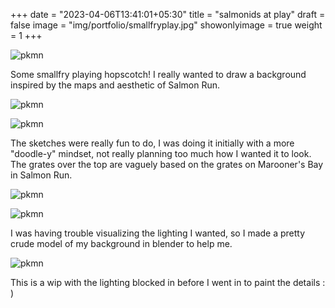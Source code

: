 +++
date = "2023-04-06T13:41:01+05:30"
title = "salmonids at play"
draft = false
image = "img/portfolio/smallfryplay.jpg"
showonlyimage = true
weight = 1
+++

![pkmn](/img/portfolio/smallfryplay.jpg)

Some smallfry playing hopscotch! I really wanted to draw a background inspired by the maps and aesthetic of Salmon Run.

![pkmn](/img/extra/smallfryplay_ex0.jpg)

![pkmn](/img/extra/smallfryplay_ex1.jpg)

The sketches were really fun to do, I was doing it initially with a more "doodle-y" mindset, not really planning too much how I wanted it to look. The grates over the top are vaguely based on the grates on Marooner's Bay in Salmon Run.

![pkmn](/img/extra/smallfryplay_ex2.jpg)

![pkmn](/img/extra/smallfryplay_ex3.jpg)

I was having trouble visualizing the lighting I wanted, so I made a pretty crude model of my background in blender to help me.

![pkmn](/img/extra/smallfryplay_ex5.jpg)

This is a wip with the lighting blocked in before I went in to paint the details : )
